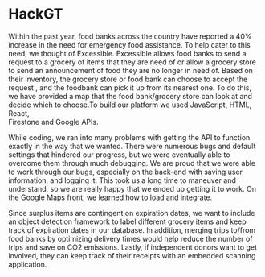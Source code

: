 # HackGT

Within the past year, food banks across the country have reported a 40% increase in the need for emergency food assistance. To help cater to this need, we thought of Excessible. Excessible allows food banks to send a request to a grocery of items that they are need of or allow a grocery store to send an announcement of food they are no longer in need of. Based on their inventory, the grocery store or food bank can choose to accept the request , and the foodbank can pick it up from its nearest one. To do this, we have provided a map that the food bank/grocery store can look at and decide which to choose.To build our platform we used JavaScript, HTML, React, \
Firestone and Google APIs. 

While coding, we ran into many problems with getting the API to function exactly in the way that we wanted. There were numerous bugs and default settings that hindered our progress, but we were eventually able to overcome them through much debugging. We are proud that we were able to work through our bugs, especially on the back-end with saving user information, and logging it. This took us a long time to maneuver and understand, so we are really happy that we ended up getting it to work. On the Google Maps front, we learned how to load and integrate. 

Since surplus items are contingent on expiration dates, we want to include an object detection framework to label different grocery items and keep track of expiration dates in our database. In addition, merging trips to/from food banks by optimizing delivery times would help reduce the number of trips and save on CO2 emissions. Lastly, if independent donors want to get involved, they can keep track of their receipts with an embedded scanning application.
